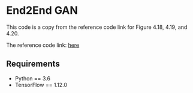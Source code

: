 # End2End GAN

This code is a copy from the reference code link for Figure 4.18, 4.19, and 4.20.

The reference code link: [here](https://github.com/haoyye/End2End_GAN)

## Requirements

* Python == 3.6
* TensorFlow == 1.12.0
 

